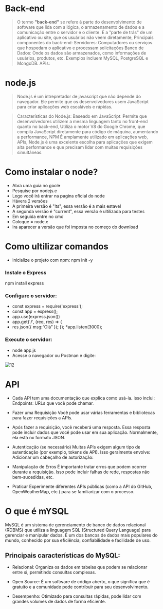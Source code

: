 # Back-end
>O termo **"back-end"** se refere à parte do desenvolvimento de software que lida com a lógica, o armazenamento de dados e a comunicação entre o servidor e o cliente. É a "parte de trás" de um aplicativo ou site, que os usuários não veem diretamente, Principais componentes
>do back-end: Servidores: Computadores ou serviços que hospedam o aplicativo e processam solicitações Banco de Dados: Onde os dados são armazenados, como informações de usuários, produtos, etc. Exemplos incluem MySQL, PostgreSQL e MongoDB. APIs:

# node.js
>Node.js é um intrepretador de javascript que não depende do navegador. Ele permite que os desenvolvedores usem JavaScript para criar aplicações web escaláveis e rápidas. 

>Características do Node.js:
>Baseado em JavaScript: Permite que desenvolvedores utilizem a mesma linguagem tanto no front-end quanto no back-end, Utiliza o motor V8 do Google Chrome, que compila JavaScript diretamente para código de máquina, aumentando a performance, NPM  É amplamente utilizado em aplicações web, APIs, Node.js é uma excelente escolha para aplicações que exigem alta performance e que precisam lidar com muitas requisições simultâneas

# Como instalar o node?
* Abra uma guia no goole
* Pesquise por nodejs.e
* Logo você irá entrar na pagina oficial do node
* Hávera 2 versões
* A primeira versão é "lts", essa versão é a mais estavel
* A segunda versão é "current", essa versão é ultilizada para testes
* Em seguida entre no cmd 
* Coloque = node.e
* Ira aparecer a versão que foi imposta no começo do download


# Como ultilizar comandos
* Inicialize o projeto com npm:
npm init -y

### Instale o Express
npm install express
  
### Configure o servidor: 
* const express = require('express'); 
* const app = express(); 
* app.use(express.json()) 
* app.get('/', (req, res) => { 
* res.json({ msg:”Olá” }); 
 }); 
*app.listen(3000); 

### Execute o servidor: 
* node app.js 
* Acesse o navegador ou Postman e digite: 

![12](https://github.com/user-attachments/assets/4d80dc08-b6a4-4596-a962-4315880a1abc)


# API
* Cada API tem uma documentação que explica como usá-la. Isso inclui:
Endpoints: URLs que você pode chamar.

* Fazer uma Requisição
Você pode usar várias ferramentas e bibliotecas para fazer requisições a APIs. 

* Após fazer a requisição, você receberá uma resposta. Essa resposta pode incluir dados que você pode usar em sua aplicação. Normalmente, ela está no formato JSON.

 * Autenticação (se necessário)
Muitas APIs exigem algum tipo de autenticação (por exemplo, tokens de API). Isso geralmente envolve:
Adicionar um cabeçalho de autorização:

 * Manipulação de Erros
É importante tratar erros que podem ocorrer durante a requisição. Isso pode incluir falhas de rede, respostas não bem-sucedidas, etc.

* Praticar
Experimente diferentes APIs públicas (como a API do GitHub, OpenWeatherMap, etc.) para se familiarizar com o processo.


# O que é mYSQL
MySQL é um sistema de gerenciamento de banco de dados relacional (RDBMS) que utiliza a linguagem SQL (Structured Query Language) para gerenciar e manipular dados. É um dos bancos de dados mais populares do mundo, conhecido por sua eficiência, confiabilidade e facilidade de uso.

## Principais características do MySQL:

* Relacional: Organiza os dados em tabelas que podem se relacionar entre si, permitindo consultas complexas.

* Open Source: É um software de código aberto, o que significa que é gratuito e a comunidade pode contribuir para seu desenvolvimento.

* Desempenho: Otimizado para consultas rápidas, pode lidar com grandes volumes de dados de forma eficiente.







